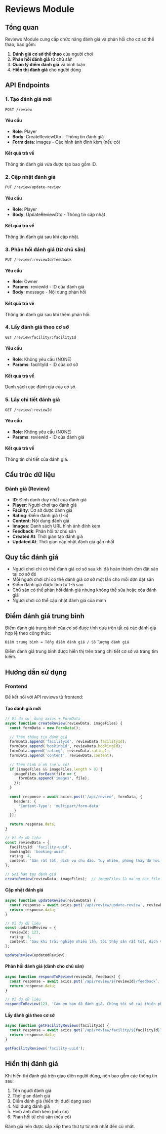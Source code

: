 # Reviews Module

## Tổng quan

Reviews Module cung cấp chức năng đánh giá và phản hồi cho cơ sở thể thao, bao gồm:

1. **Đánh giá cơ sở thể thao** của người chơi
2. **Phản hồi đánh giá** từ chủ sân
3. **Quản lý điểm đánh giá** và bình luận
4. **Hiển thị đánh giá** cho người dùng

## API Endpoints

### 1. Tạo đánh giá mới

```
POST /review
```

#### Yêu cầu

- **Role**: Player
- **Body**: CreateReviewDto - Thông tin đánh giá
- **Form data**: images - Các hình ảnh đính kèm (nếu có)

#### Kết quả trả về

Thông tin đánh giá vừa được tạo bao gồm ID.

### 2. Cập nhật đánh giá

```
PUT /review/update-review
```

#### Yêu cầu

- **Role**: Player
- **Body**: UpdateReviewDto - Thông tin cập nhật

#### Kết quả trả về

Thông tin đánh giá sau khi cập nhật.

### 3. Phản hồi đánh giá (từ chủ sân)

```
PUT /review/:reviewId/feedback
```

#### Yêu cầu

- **Role**: Owner
- **Params**: reviewId - ID của đánh giá
- **Body**: message - Nội dung phản hồi

#### Kết quả trả về

Thông tin đánh giá sau khi thêm phản hồi.

### 4. Lấy đánh giá theo cơ sở

```
GET /review/facility/:facilityId
```

#### Yêu cầu

- **Role**: Không yêu cầu (NONE)
- **Params**: facilityId - ID của cơ sở

#### Kết quả trả về

Danh sách các đánh giá của cơ sở.

### 5. Lấy chi tiết đánh giá

```
GET /review/:reviewId
```

#### Yêu cầu

- **Role**: Không yêu cầu (NONE)
- **Params**: reviewId - ID của đánh giá

#### Kết quả trả về

Thông tin chi tiết của đánh giá.

## Cấu trúc dữ liệu

### Đánh giá (Review)

- **ID**: Định danh duy nhất của đánh giá
- **Player**: Người chơi tạo đánh giá
- **Facility**: Cơ sở được đánh giá
- **Rating**: Điểm đánh giá (1-5)
- **Content**: Nội dung đánh giá
- **Images**: Danh sách URL hình ảnh đính kèm
- **Feedback**: Phản hồi từ chủ sân
- **Created At**: Thời gian tạo đánh giá
- **Updated At**: Thời gian cập nhật đánh giá gần nhất

## Quy tắc đánh giá

- Người chơi chỉ có thể đánh giá cơ sở sau khi đã hoàn thành đơn đặt sân tại cơ sở đó
- Mỗi người chơi chỉ có thể đánh giá cơ sở một lần cho mỗi đơn đặt sân
- Điểm đánh giá được tính từ 1-5 sao
- Chủ sân có thể phản hồi đánh giá nhưng không thể sửa hoặc xóa đánh giá
- Người chơi có thể cập nhật đánh giá của mình

## Điểm đánh giá trung bình

Điểm đánh giá trung bình của cơ sở được tính dựa trên tất cả các đánh giá hợp lệ theo công thức:

```
Điểm trung bình = Tổng điểm đánh giá / Số lượng đánh giá
```

Điểm đánh giá trung bình được hiển thị trên trang chi tiết cơ sở và trang tìm kiếm.

## Hướng dẫn sử dụng

### Frontend

Để kết nối với API reviews từ frontend:

#### Tạo đánh giá mới

```typescript
// Ví dụ sử dụng axios + FormData
async function createReview(reviewData, imageFiles) {
  const formData = new FormData();
  
  // Thêm thông tin đánh giá
  formData.append('facilityId', reviewData.facilityId);
  formData.append('bookingId', reviewData.bookingId);
  formData.append('rating', reviewData.rating);
  formData.append('content', reviewData.content);
  
  // Thêm hình ảnh (nếu có)
  if (imageFiles && imageFiles.length > 0) {
    imageFiles.forEach(file => {
      formData.append('images', file);
    });
  }
  
  const response = await axios.post('/api/review', formData, {
    headers: {
      'Content-Type': 'multipart/form-data'
    }
  });
  
  return response.data;
}

// Ví dụ dữ liệu
const reviewData = {
  facilityId: 'facility-uuid',
  bookingId: 'booking-uuid',
  rating: 4,
  content: 'Sân rất tốt, dịch vụ chu đáo. Tuy nhiên, phòng thay đồ hơi nhỏ.'
};

// Gọi hàm tạo đánh giá
createReview(reviewData, imageFiles);  // imageFiles là mảng các file hình ảnh
```

#### Cập nhật đánh giá

```typescript
async function updateReview(reviewData) {
  const response = await axios.put('/api/review/update-review', reviewData);
  return response.data;
}

// Ví dụ dữ liệu
const updatedReview = {
  reviewId: 123,
  rating: 5,
  content: 'Sau khi trải nghiệm nhiều lần, tôi thấy sân rất tốt, dịch vụ chu đáo và chuyên nghiệp.'
};

updateReview(updatedReview);
```

#### Phản hồi đánh giá (dành cho chủ sân)

```typescript
async function respondToReview(reviewId, feedback) {
  const response = await axios.put(`/api/review/${reviewId}/feedback`, { feedback });
  return response.data;
}

// Ví dụ dữ liệu
respondToReview(123, 'Cảm ơn bạn đã đánh giá. Chúng tôi sẽ cải thiện phòng thay đồ trong thời gian tới.');
```

#### Lấy đánh giá theo cơ sở

```typescript
async function getFacilityReviews(facilityId) {
  const response = await axios.get(`/api/review/facility/${facilityId}`);
  return response.data;
}

getFacilityReviews('facility-uuid');
```

## Hiển thị đánh giá

Khi hiển thị đánh giá trên giao diện người dùng, nên bao gồm các thông tin sau:

1. Tên người đánh giá
2. Thời gian đánh giá
3. Điểm đánh giá (hiển thị dưới dạng sao)
4. Nội dung đánh giá
5. Hình ảnh đính kèm (nếu có)
6. Phản hồi từ chủ sân (nếu có)

Đánh giá nên được sắp xếp theo thứ tự từ mới nhất đến cũ nhất. 